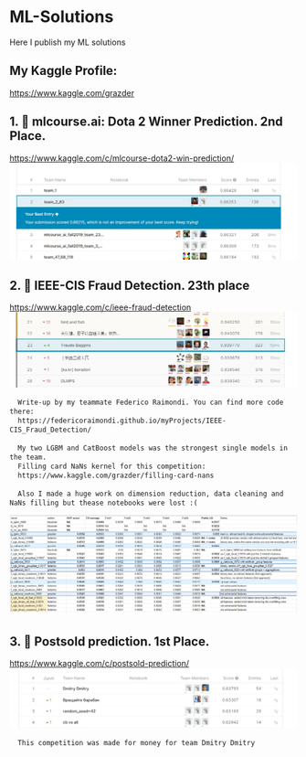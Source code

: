 # ML-Solutions
Here I publish my ML solutions

## My Kaggle Profile:
https://www.kaggle.com/grazder
      

## 1. 🥈 mlcourse.ai: Dota 2 Winner Prediction. 2nd Place.
https://www.kaggle.com/c/mlcourse-dota2-win-prediction/
![Final Result](https://github.com/grazder/ML-Solutions/blob/master/Pictures/B9trryousGw.jpg?raw=true)
    
## 2. 🥈 IEEE-CIS Fraud Detection. 23th place
https://www.kaggle.com/c/ieee-fraud-detection
![Final Result](https://github.com/grazder/ML-Solutions/blob/master/Pictures/vE6Dz6ME7yc.jpg?raw=true)

      Write-up by my teammate Federico Raimondi. You can find more code there:
      https://federicoraimondi.github.io/myProjects/IEEE-CIS_Fraud_Detection/
      
      My two LGBM and CatBoost models was the strongest single models in the team.
      Filling card NaNs kernel for this competition:
      https://www.kaggle.com/grazder/filling-card-nans

      Also I made a huge work on dimension reduction, data cleaning and NaNs filling but thease notebooks were lost :(
![Model Results](https://github.com/grazder/ML-Solutions/blob/master/Pictures/AUQITO5tBUU.jpg?raw=true)
      
## 3. 🥇 Postsold prediction. 1st Place.
https://www.kaggle.com/c/postsold-prediction/
![Final Result](https://github.com/grazder/ML-Solutions/blob/master/Pictures/2HYFa-ZPfD0.jpg?raw=true)

      This сompetition was made for money for team Dmitry Dmitry
